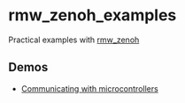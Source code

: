 # rmw_zenoh_examples

Practical examples with [rmw_zenoh](https://github.com/ros2/rmw_zenoh)

## Demos
- [Communicating with microcontrollers](./esp32/README.md)
